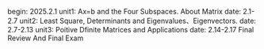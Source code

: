 begin: 2025.2.1
unit1: Ax=b and the Four Subspaces.  About Matrix 
date: 2.1-2.7
unit2: Least Square, Determinants and Eigenvalues、Eigenvectors.
date: 2.7-2.13
unit3: Poitive Dfinite Matrices and Applications
date: 2.14-2.17
Final Review And Final Exam
